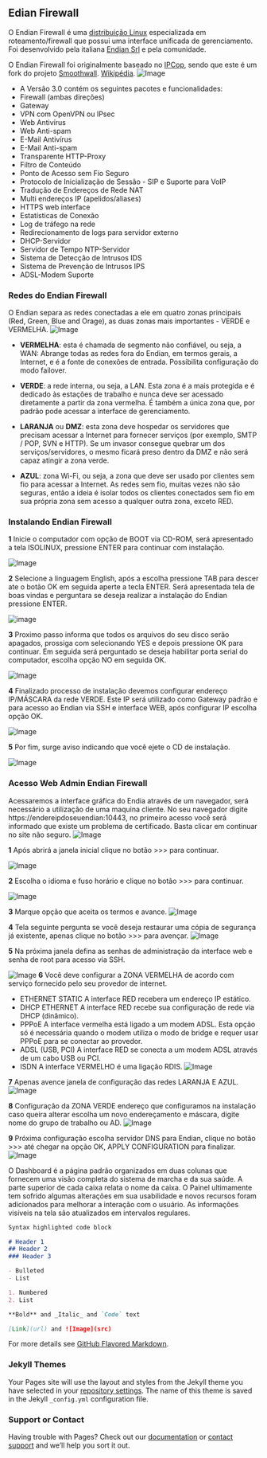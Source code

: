 ## Edian Firewall

O Endian Firewall é uma [distribuição Linux](https://pt.wikipedia.org/wiki/Distribui%C3%A7%C3%A3o_Linux) especializada em roteamento/firewall que possui uma interface unificada de gerenciamento. Foi desenvolvido pela italiana [Endian Srl](https://pt.wikipedia.org/w/index.php?title=Societ%C3%A0_a_Responsabilit%C3%A0_Limita&action=edit&redlink=1) e pela comunidade.

O Endian Firewall foi originalmente baseado no [IPCop](https://pt.wikipedia.org/wiki/IPCop), sendo que este é um fork do projeto [Smoothwall](http://en.wikipedia.org/wiki/SmoothWall).
[Wikipédia](https://pt.wikipedia.org/wiki/Endian_Firewall).
![Image](/images/logo.jpg)

- A Versão 3.0 contém os seguintes pacotes e funcionalidades:
- Firewall (ambas direções)
- Gateway
- VPN com OpenVPN ou IPsec
- Web Antivírus
- Web Anti-spam
- E-Mail Antivírus
- E-Mail Anti-spam
- Transparente HTTP-Proxy
- Filtro de Conteúdo
- Ponto de Acesso sem Fio Seguro
- Protocolo de Inicialização de Sessão - SIP e Suporte para VoIP
- Tradução de Endereços de Rede NAT
- Multi endereços IP (apelidos/aliases)
- HTTPS web interface
- Estatísticas de Conexão
- Log de tráfego na rede
- Redirecionamento de logs para servidor externo
- DHCP-Servidor
- Servidor de Tempo NTP-Servidor
- Sistema de Detecção de Intrusos IDS
- Sistema de Prevenção de Intrusos IPS
- ADSL-Modem Suporte

### Redes do Endian Firewall

O Endian separa as redes conectadas a ele em quatro zonas principais (Red, Green, Blue and Orage), as duas zonas mais importantes - VERDE e VERMELHA.
![Image](/images/zones.png)


- **VERMELHA**: esta é chamada de segmento não confiável, ou seja, a WAN: Abrange todas as redes fora do Endian, em termos gerais, a Internet, e é a fonte de conexões de entrada. Possibilita configuração do modo failover.

- **VERDE**: a rede interna, ou seja, a LAN. Esta zona é a mais protegida e é dedicado às estações de trabalho e nunca deve ser acessado diretamente a partir da zona vermelha. É também a única zona que, por padrão pode acessar a interface de gerenciamento.

- **LARANJA** ou **DMZ**: esta zona deve hospedar os servidores que precisam acessar a Internet para fornecer serviços (por exemplo, SMTP / POP, SVN e HTTP). Se um invasor consegue quebrar um dos serviços/servidores, o mesmo ficará preso dentro da DMZ e não será capaz atingir a zona verde.

- **AZUL**: zona Wi-Fi, ou seja, a zona que deve ser usado por clientes sem fio para acessar a Internet. As redes sem fio, muitas vezes não são seguras, então a ideia é isolar todos os clientes conectados sem fio em sua própria zona sem acesso a qualquer outra zona, exceto RED.

### Instalando Endian Firewall

**1** Inicie  o computador com opção de BOOT via CD-ROM, será apresentado a tela ISOLINUX,
pressione ENTER para continuar com instalação.

![Image](/images/install1.jpg)

**2** Selecione a linguagem English, após a escolha pressione TAB para descer ate o botão OK em seguida aperte a tecla ENTER. Será apresentada tela de boas vindas e
perguntara se deseja realizar a instalação do Endian pressione ENTER.

![image](/images/install2.jpg)

**3** Proximo passo informa que todos os arquivos do seu disco serão apagados, prossiga com selecionando YES e depois pressione OK para continuar. Em seguida será perguntado
se deseja habilitar porta serial do computador, escolha opção NO em seguida OK.

![Image](/images/install3.jpg)

**4** Finalizado processo de instalação devemos configurar endereço IP/MÁSCARA da rede VERDE. Este IP será utilizado como Gateway padrão e para acesso ao Endian via SSH e
interface WEB, após configurar IP escolha opção OK.

![Image](/images/ip.jpg)

**5** Por fim, surge aviso indicando que você ejete o CD de instalação.

![Image](/images/cd.jpg)

### Acesso Web Admin Endian Firewall
Acessaremos a interface gráfica do Endia através de um navegador, será necessário a utilização de uma maquina cliente. No seu navegador digite https://endereipdoseuendian:10443, no primeiro acesso você será informado que existe um problema de certificado. Basta clicar em continuar no site não seguro.
![Image](/images/acess1.JPG)

**1** Após abrirá a janela inicial clique no botão >>> para continuar.

![Image](/images/acess2.jpg)

**2** Escolha o idioma e fuso horário e clique no botão >>> para continuar.

![Image](/images/acess3.jpg)

**3** Marque opção que aceita os termos e avance.
![Image](/images/acess4.jpg)

**4** Tela seguinte pergunta se você deseja restaurar uma cópia de segurança já existente, apenas clique no botão >>> para avençar.
![Image](/images/acess5.jpg)

**5** Na próxima janela defina as senhas de administração da interface web e senha de root para acesso via SSH.

![Image](/images/acess6.jpg)
**6** Você deve configurar a ZONA VERMELHA de acordo com serviço fornecido pelo seu provedor de internet.
- ETHERNET STATIC A interface RED recebera um endereço IP estático.
- DHCP ETHERNET A interface RED recebe sua configuração de rede via DHCP (dinâmico).
- PPPoE A interface vermelha está ligado a um modem ADSL. Esta opção só é necessária quando o modem utiliza o modo de bridge e requer usar PPPoE para se conectar ao provedor.
- ADSL (USB, PCI) A interface RED se conecta a um modem ADSL através de um cabo USB ou PCI.
- ISDN A interface VERMELHO é uma ligação RDIS.
![Image](/images/acess7.jpg)

**7** Apenas avence janela de configuração das redes LARANJA E AZUL.
![Image](/images/acess8.jpg)

**8** Configuração da ZONA VERDE endereço que configuramos na instalação caso queira alterar escolha um novo endereçamento e máscara, digite nome do grupo de trabalho ou AD.
![Image](/images/acess9.jpg)

**9** Próxima configuração escolha servidor DNS para Endian, clique no botão >>> até chegar na opção OK, APPLY CONFIGURATION para finalizar.
![Image](/images/acess10.jpg)



O Dashboard é a página padrão organizados em duas colunas que fornecem uma visão completa do sistema de marcha e da sua saúde. A parte superior de cada caixa relata o nome da caixa. O Painel ultimamente tem sofrido algumas alterações em sua usabilidade e novos recursos foram adicionados para melhorar a interação com o usuário. As informações visíveis na tela são atualizados em intervalos regulares.



```markdown
Syntax highlighted code block

# Header 1
## Header 2
### Header 3

- Bulleted
- List

1. Numbered
2. List

**Bold** and _Italic_ and `Code` text

[Link](url) and ![Image](src)
```

For more details see [GitHub Flavored Markdown](https://guides.github.com/features/mastering-markdown/).

### Jekyll Themes

Your Pages site will use the layout and styles from the Jekyll theme you have selected in your [repository settings](https://github.com/EzzioMoreira/endianfirewall/settings). The name of this theme is saved in the Jekyll `_config.yml` configuration file.

### Support or Contact

Having trouble with Pages? Check out our [documentation](https://help.github.com/categories/github-pages-basics/) or [contact support](https://github.com/contact) and we’ll help you sort it out.
